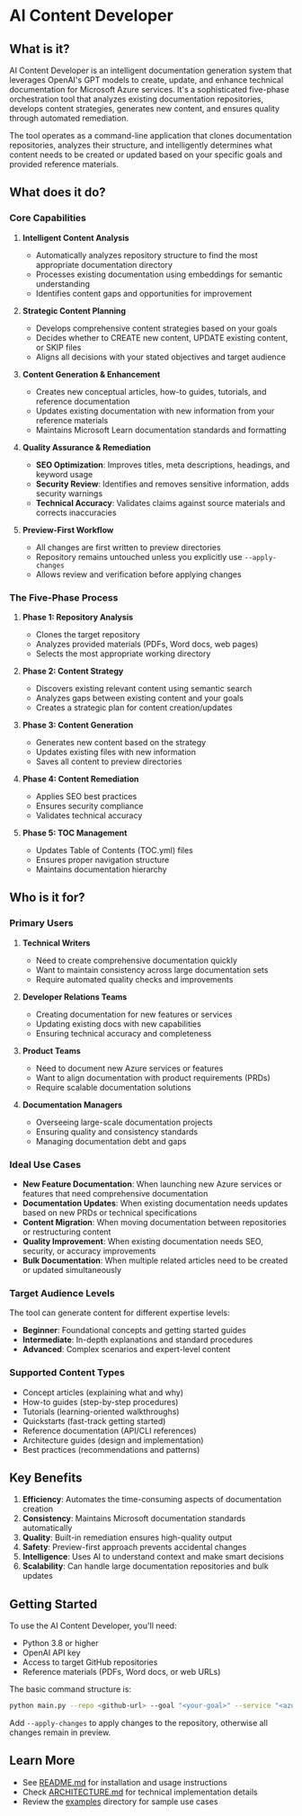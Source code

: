 # AI Content Developer

## What is it?

AI Content Developer is an intelligent documentation generation system that leverages OpenAI's GPT models to create, update, and enhance technical documentation for Microsoft Azure services. It's a sophisticated five-phase orchestration tool that analyzes existing documentation repositories, develops content strategies, generates new content, and ensures quality through automated remediation.

The tool operates as a command-line application that clones documentation repositories, analyzes their structure, and intelligently determines what content needs to be created or updated based on your specific goals and provided reference materials.

## What does it do?

### Core Capabilities

1. **Intelligent Content Analysis**
   - Automatically analyzes repository structure to find the most appropriate documentation directory
   - Processes existing documentation using embeddings for semantic understanding
   - Identifies content gaps and opportunities for improvement

2. **Strategic Content Planning**
   - Develops comprehensive content strategies based on your goals
   - Decides whether to CREATE new content, UPDATE existing content, or SKIP files
   - Aligns all decisions with your stated objectives and target audience

3. **Content Generation & Enhancement**
   - Creates new conceptual articles, how-to guides, tutorials, and reference documentation
   - Updates existing documentation with new information from your reference materials
   - Maintains Microsoft Learn documentation standards and formatting

4. **Quality Assurance & Remediation**
   - **SEO Optimization**: Improves titles, meta descriptions, headings, and keyword usage
   - **Security Review**: Identifies and removes sensitive information, adds security warnings
   - **Technical Accuracy**: Validates claims against source materials and corrects inaccuracies

5. **Preview-First Workflow**
   - All changes are first written to preview directories
   - Repository remains untouched unless you explicitly use `--apply-changes`
   - Allows review and verification before applying changes

### The Five-Phase Process

1. **Phase 1: Repository Analysis**
   - Clones the target repository
   - Analyzes provided materials (PDFs, Word docs, web pages)
   - Selects the most appropriate working directory

2. **Phase 2: Content Strategy**
   - Discovers existing relevant content using semantic search
   - Analyzes gaps between existing content and your goals
   - Creates a strategic plan for content creation/updates

3. **Phase 3: Content Generation**
   - Generates new content based on the strategy
   - Updates existing files with new information
   - Saves all content to preview directories

4. **Phase 4: Content Remediation**
   - Applies SEO best practices
   - Ensures security compliance
   - Validates technical accuracy

5. **Phase 5: TOC Management**
   - Updates Table of Contents (TOC.yml) files
   - Ensures proper navigation structure
   - Maintains documentation hierarchy

## Who is it for?

### Primary Users

1. **Technical Writers**
   - Need to create comprehensive documentation quickly
   - Want to maintain consistency across large documentation sets
   - Require automated quality checks and improvements

2. **Developer Relations Teams**
   - Creating documentation for new features or services
   - Updating existing docs with new capabilities
   - Ensuring technical accuracy and completeness

3. **Product Teams**
   - Need to document new Azure services or features
   - Want to align documentation with product requirements (PRDs)
   - Require scalable documentation solutions

4. **Documentation Managers**
   - Overseeing large-scale documentation projects
   - Ensuring quality and consistency standards
   - Managing documentation debt and gaps

### Ideal Use Cases

- **New Feature Documentation**: When launching new Azure services or features that need comprehensive documentation
- **Documentation Updates**: When existing documentation needs updates based on new PRDs or technical specifications
- **Content Migration**: When moving documentation between repositories or restructuring content
- **Quality Improvement**: When existing documentation needs SEO, security, or accuracy improvements
- **Bulk Documentation**: When multiple related articles need to be created or updated simultaneously

### Target Audience Levels

The tool can generate content for different expertise levels:
- **Beginner**: Foundational concepts and getting started guides
- **Intermediate**: In-depth explanations and standard procedures
- **Advanced**: Complex scenarios and expert-level content

### Supported Content Types

- Concept articles (explaining what and why)
- How-to guides (step-by-step procedures)
- Tutorials (learning-oriented walkthroughs)
- Quickstarts (fast-track getting started)
- Reference documentation (API/CLI references)
- Architecture guides (design and implementation)
- Best practices (recommendations and patterns)

## Key Benefits

1. **Efficiency**: Automates the time-consuming aspects of documentation creation
2. **Consistency**: Maintains Microsoft documentation standards automatically
3. **Quality**: Built-in remediation ensures high-quality output
4. **Safety**: Preview-first approach prevents accidental changes
5. **Intelligence**: Uses AI to understand context and make smart decisions
6. **Scalability**: Can handle large documentation repositories and bulk updates

## Getting Started

To use the AI Content Developer, you'll need:
- Python 3.8 or higher
- OpenAI API key
- Access to target GitHub repositories
- Reference materials (PDFs, Word docs, or web URLs)

The basic command structure is:
```bash
python main.py --repo <github-url> --goal "<your-goal>" --service "<azure-service>" --materials <material-paths> --audience "<target-audience>" --audience-level <level>
```

Add `--apply-changes` to apply changes to the repository, otherwise all changes remain in preview.

## Learn More

- See [README.md](README.md) for installation and usage instructions
- Check [ARCHITECTURE.md](ARCHITECTURE.md) for technical implementation details
- Review the [examples](examples/) directory for sample use cases 
